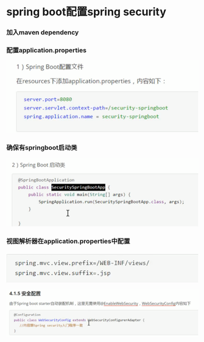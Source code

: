 # spring boot配置spring security

### 加入maven dependency

### 配置application.properties

![](../.gitbook/assets/image%20%28279%29.png)

### 确保有springboot启动类

![](../.gitbook/assets/image%20%28275%29.png)

### 视图解析器在application.properties中配置

![](../.gitbook/assets/image%20%28285%29.png)

![](../.gitbook/assets/image%20%28278%29.png)

